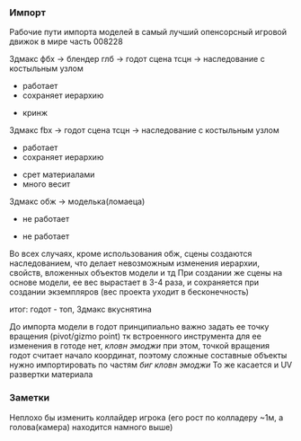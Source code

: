 ### Импорт ###

Рабочие пути импорта моделей в самый лучший опенсорсный игровой движок в мире часть 008228

3дмакс фбх -> блендер глб -> годот сцена тсцн -> наследование с костыльным узлом
+ работает 
+ сохраняет иерархию
- кринж

3дмакс fbx -> годот сцена тсцн -> наследование с костыльным узлом
+ работает 
+ сохраняет иерархию
- срет материалами
- много весит

3дмакс обж -> моделька(ломаеца)
+ не работает
- не работает

Во всех случаях, кроме использования обж, сцены создаются наследованием, что делает невозможным изменения иерархии, свойств, вложенных объектов модели и тд
При создании же сцены на основе модели, ее вес вырастает в 3-4 раза, и сохраняется при создании экземпляров (вес проекта уходит в бесконечность) 

итог: годот - топ, 3дмакс вкуснятина

До импорта модели в годот принципиально важно задать ее точку вращения (pivot/gizmo point) тк встроенного инструмента для ее изменения в готоде нет, *кловн эмоджи* 
при этом, точкой вращения годот считает начало координат, поэтому сложные составные объекты нужно импортировать по частям *биг кловн эмоджи*
То же касается и UV развертки материала

### Заметки ###

Неплохо бы изменить коллайдер игрока (его рост по колладеру ~1м, а голова(камера) находится намного выше)
